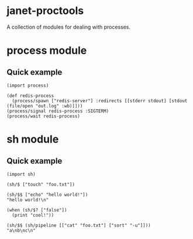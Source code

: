 # janet-proctools

A collection of modules for dealing with processes.

# process module

## Quick example

```
(import process)

(def redis-process 
  (process/spawn ["redis-server"] :redirects [[stderr stdout] [stdout (file/open "out.log" :wb)]]))
(process/signal redis-process :SIGTERM)
(process/wait redis-process)
```

# sh module

## Quick example

```
(import sh)

(sh/$ ["touch" "foo.txt"])

(sh/$$ ["echo" "hello world!"])
"hello world!\n"

(when (sh/$? ["false"])
  (print "cool!"))

(sh/$$ (sh/pipeline [["cat" "foo.txt"] ["sort" "-u"]]))
"a\nb\nc\n"
```